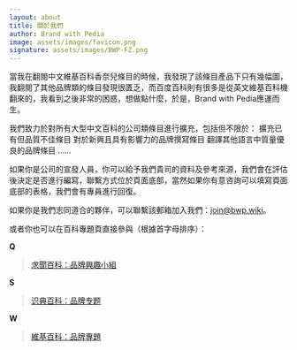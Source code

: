 ```yaml
---
layout: about
title: 關於我們
author: Brand with Pedia
image: assets/images/favicon.png
signature: assets/images/BWP-FZ.png
---
```


當我在翻閱中文維基百科香奈兒條目的時候，我發現了該條目產品下只有幾幅圖，我翻閱了其他品牌類的條目發現很匱乏，而百度百科則有很多是從英文維基百科機翻來的，我看到之後非常的困惑，想做點什麼，於是，Brand with Pedia應運而生。

我們致力於對所有大型中文百科的公司類條目進行擴充，包括但不限於：
擴充已有但品質不佳條目
對於新興且具有影響力的品牌撰寫條目
翻譯其他語言中質量優良的品牌條目
......

如果你是公司的宣發人員，你可以給予我們貴司的資料及參考來源，我們會在評估後決定是否進行編寫，聯繫方式位於頁面底部，當然如果你有意咨詢可以填寫頁面底部的表格，我們會有專員進行回復。

如果你是我們志同道合的夥伴，可以聯繫該郵箱加入我們：join@bwp.wiki。

或者你也可以在百科專題頁直接參與（根據首字母排序）：

**Q**

> [求聞百科：品牌興趣小組](# "由Diana Katerina Jones負責，但尚未達到創建要求，目前在努力中")

**S**

> [识典百科：品牌专题](https://shidianbaike.com/index.php/%E8%AF%86%E5%85%B8%E7%99%BE%E7%A7%91:%E5%93%81%E7%89%8C%E4%B8%93%E9%A2%98 "點我來訪問專題頁面-只有簡體中文（中國大陸）頁面")

**W**

> [維基百科：品牌專題](https://zh.wikipedia.org/wiki/WikiProject:%E5%93%81%E7%89%8C "點我來訪問專題頁面")
